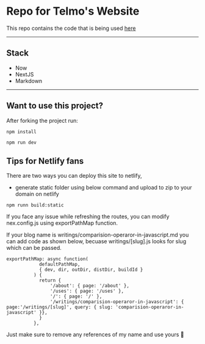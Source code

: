 # Repo for Telmo's Website

This repo contains the code that is being used [here](https://telmo.im)

---

## Stack

- Now
- NextJS
- Markdown

---

## Want to use this project?

After forking the project run:

```
npm install
```

```
npm run dev
```

## Tips for Netlify fans

There are two ways you can deploy this site to netlify,

- generate static folder using below command and upload to zip to your domain on netlify

```
npm runn build:static
```

If you face any issue while refreshing the routes, you can modify nex.config.js 
using exportPathMap function.

If your blog name is writings/comparision-operaror-in-javascript.md you can add code as 
shown below, becuase writings/[slug].js looks for slug which can be passed.

```
exportPathMap: async function(
			defaultPathMap,
			{ dev, dir, outDir, distDir, buildId }
		  ) {
			return {
				'/about': { page: '/about' },
				'/uses': { page: '/uses' },
				'/': { page: '/' },
				'/writings/comparision-operaror-in-javascript': { page:'/writings/[slug]', query: { slug: 'comparision-operaror-in-javascript' }},
			}
		  },
```

Just make sure to remove any references of my name and use yours 🙂
